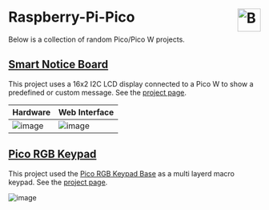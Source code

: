 # Raspberry-Pi-Pico <a href='https://ko-fi.com/christianjameswatkins' target='_blank'><img height='35' align='right' style='border:0px;height:46px;' src='https://az743702.vo.msecnd.net/cdn/kofi3.png?v=1' border='0' alt='Buy Me a Coffee at ko-fi.com' /></a>

Below is a collection of random Pico/Pico W projects.

## [Smart Notice Board](Smart%20Notice%20Board)

This project uses a 16x2 I2C LCD display connected to a Pico W to show a predefined or custom message. See the [project page](Smart%20Notice%20Board).

| Hardware | Web Interface |
| -- | -- |
| ![image](https://github.com/CJ0206/Raspberry-Pi-Pico/assets/8594588/86e343ee-9220-401e-8f7f-2fea7113c469) | ![image](https://github.com/CJ0206/Raspberry-Pi-Pico/assets/8594588/50fedc23-fe46-4256-81b4-a546205384f6) |

## [Pico RGB Keypad](Pico-RGB-Keypad)

This project used the [Pico RGB Keypad Base](https://shop.pimoroni.com/products/pico-rgb-keypad-base?variant=32369517166675) as a multi layerd macro keypad. See the [project page](Pico-RGB-Keypad).

![image](https://github.com/user-attachments/assets/438fed37-d691-4ad6-a2e1-42421bc10cae)
